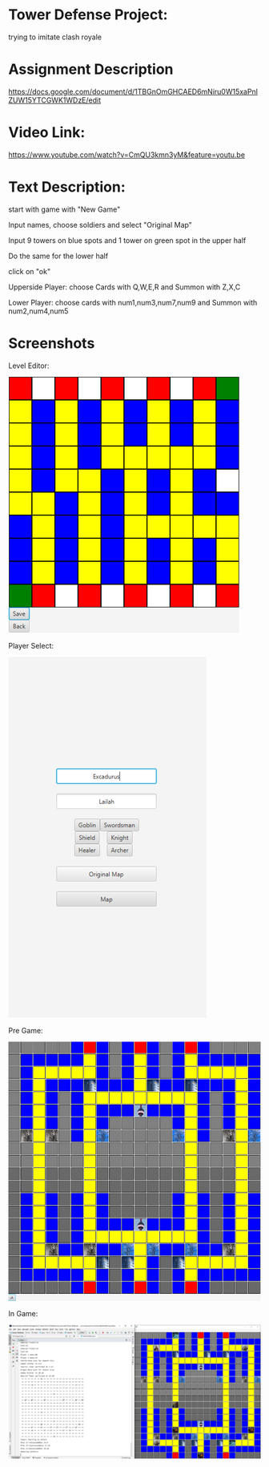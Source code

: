 # Tower Defense Project:
trying to imitate clash royale



# Assignment Description

https://docs.google.com/document/d/1TBGnOmGHCAED6mNiru0W15xaPnlZUW15YTCGWK1WDzE/edit

# Video Link:

https://www.youtube.com/watch?v=CmQU3kmn3yM&feature=youtu.be


# Text Description:

start with game with "New Game"

Input names, choose soldiers and select "Original Map"

Input 9 towers on blue spots and 1 tower on green spot in the upper half

Do the same for the lower half

click on "ok"

Upperside Player: choose Cards with Q,W,E,R and Summon with Z,X,C

Lower Player: choose cards with num1,num3,num7,num9 and Summon with num2,num4,num5

# Screenshots
Level Editor:

![alt text](https://github.com/Excadurus/Tower-Defense/blob/master/docs/Level%20Editor.png "Level Editor")

Player Select:

![alt text](https://github.com/Excadurus/Tower-Defense/blob/master/docs/PlayerSelect.png "Player Select")

Pre Game:

![alt text](https://github.com/Excadurus/Tower-Defense/blob/master/docs/SetTower.png "Set Towers")

In Game:

![alt text](https://github.com/Excadurus/Tower-Defense/blob/master/docs/inGame.png "In Game")

